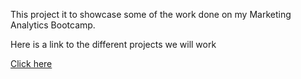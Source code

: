 This project it to showcase some of the work done on my Marketing Analytics Bootcamp.

Here is a link to the different projects we will work

[Click here](https://docs.google.com/presentation/d/1Y-ZHHmfX_qNZ-BKvBuoYPIO2J9Tyqq3W/edit?usp=drive_link&ouid=104607100846070042306&rtpof=true&sd=true)

